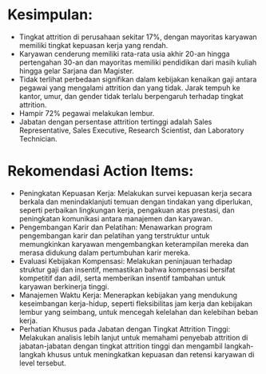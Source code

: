 # Kesimpulan:

- Tingkat attrition di perusahaan sekitar 17%, dengan mayoritas karyawan memiliki tingkat kepuasan kerja yang rendah.
- Karyawan cenderung memiliki rata-rata usia akhir 20-an hingga pertengahan 30-an dan mayoritas memiliki pendidikan dari masih kuliah hingga gelar Sarjana dan Magister.
- Tidak terlihat perbedaan signifikan dalam kebijakan kenaikan gaji antara pegawai yang mengalami attrition dan yang tidak. Jarak tempuh ke kantor, umur, dan gender tidak terlalu berpengaruh terhadap tingkat attrition.
- Hampir 72% pegawai melakukan lembur.
- Jabatan dengan persentase attrition tertinggi adalah Sales Representative, Sales Executive, Research Scientist, dan Laboratory Technician.

# Rekomendasi Action Items:

- Peningkatan Kepuasan Kerja: Melakukan survei kepuasan kerja secara berkala dan menindaklanjuti temuan dengan tindakan yang diperlukan, seperti perbaikan lingkungan kerja, pengakuan atas prestasi, dan peningkatan komunikasi antara manajemen dan karyawan.
- Pengembangan Karir dan Pelatihan: Menawarkan program pengembangan karir dan pelatihan yang terstruktur untuk memungkinkan karyawan mengembangkan keterampilan mereka dan merasa didukung dalam pertumbuhan karir mereka.
- Evaluasi Kebijakan Kompensasi: Melakukan peninjauan terhadap struktur gaji dan insentif, memastikan bahwa kompensasi bersifat kompetitif dan adil, serta memberikan insentif tambahan untuk karyawan berkinerja tinggi.
- Manajemen Waktu Kerja: Menerapkan kebijakan yang mendukung keseimbangan kerja-hidup, seperti fleksibilitas jam kerja dan kebijakan lembur yang seimbang, untuk mencegah kelelahan dan kelebihan beban kerja.
- Perhatian Khusus pada Jabatan dengan Tingkat Attrition Tinggi: Melakukan analisis lebih lanjut untuk memahami penyebab attrition di jabatan-jabatan dengan tingkat attrition tinggi dan mengambil langkah-langkah khusus untuk meningkatkan kepuasan dan retensi karyawan di level tersebut.
